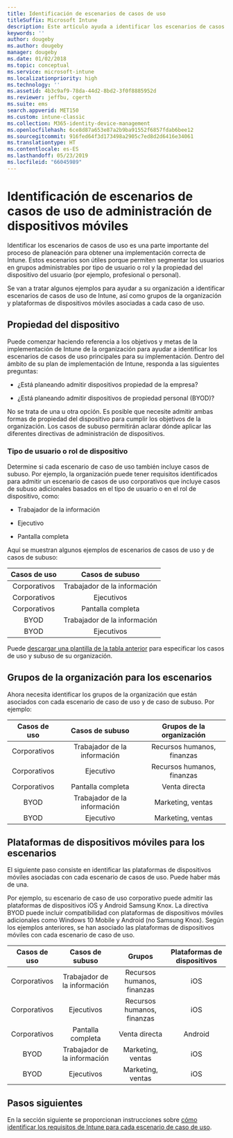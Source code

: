 ```yaml
---
title: Identificación de escenarios de casos de uso
titleSuffix: Microsoft Intune
description: Este artículo ayuda a identificar los escenarios de casos de subuso y de casos de uso de Intune para una implementación solo en la nube de Microsoft Intune.
keywords: ''
author: dougeby
ms.author: dougeby
manager: dougeby
ms.date: 01/02/2018
ms.topic: conceptual
ms.service: microsoft-intune
ms.localizationpriority: high
ms.technology: ''
ms.assetid: 4b3c9af9-78da-44d2-8bd2-3f0f8885952d
ms.reviewer: jeffbu, cgerth
ms.suite: ems
search.appverid: MET150
ms.custom: intune-classic
ms.collection: M365-identity-device-management
ms.openlocfilehash: 6ce8d87a653e87a2b9ba91552f6857fdab6bee12
ms.sourcegitcommit: 916fed64f3d173498a2905c7ed8d2d6416e34061
ms.translationtype: HT
ms.contentlocale: es-ES
ms.lasthandoff: 05/23/2019
ms.locfileid: "66045989"
---
```

# <a name="identify-mobile-device-management-use-case-scenarios"></a>Identificación de escenarios de casos de uso de administración de dispositivos móviles

Identificar los escenarios de casos de uso es una parte importante del proceso de planeación para obtener una implementación correcta de Intune. Estos escenarios son útiles porque permiten segmentar los usuarios en grupos administrables por tipo de usuario o rol y la propiedad del dispositivo del usuario (por ejemplo, profesional o personal).

Se van a tratar algunos ejemplos para ayudar a su organización a identificar escenarios de casos de uso de Intune, así como grupos de la organización y plataformas de dispositivos móviles asociadas a cada caso de uso.

## <a name="device-ownership"></a>Propiedad del dispositivo
Puede comenzar haciendo referencia a los objetivos y metas de la implementación de Intune de la organización para ayudar a identificar los escenarios de casos de uso principales para su implementación. Dentro del ámbito de su plan de implementación de Intune, responda a las siguientes preguntas:

-   ¿Está planeando admitir dispositivos propiedad de la empresa?

-   ¿Está planeando admitir dispositivos de propiedad personal (BYOD)?

No se trata de una u otra opción. Es posible que necesite admitir ambas formas de propiedad del dispositivo para cumplir los objetivos de la organización. Los casos de subuso permitirán aclarar dónde aplicar las diferentes directivas de administración de dispositivos.

### <a name="user-type-or-device-role"></a>Tipo de usuario o rol de dispositivo

Determine si cada escenario de caso de uso también incluye casos de subuso. Por ejemplo, la organización puede tener requisitos identificados para admitir un escenario de casos de uso corporativos que incluye casos de subuso adicionales basados en el tipo de usuario o en el rol de dispositivo, como:

-   Trabajador de la información

-   Ejecutivo

-   Pantalla completa

Aquí se muestran algunos ejemplos de escenarios de casos de uso y de casos de subuso:

| **Casos de uso** | **Casos de subuso** |
|:---:|:---:|
| Corporativos | Trabajador de la información |              
| Corporativos | Ejecutivos |           
| Corporativos | Pantalla completa |
| BYOD | Trabajador de la información |           
| BYOD | Ejecutivos |

Puede [descargar una plantilla de la tabla anterior](https://gallery.technet.microsoft.com/Intune-deployment-planning-fae156c2?redir=0) para especificar los casos de uso y subuso de su organización.

## <a name="organizational-groups-for-your-scenarios"></a>Grupos de la organización para los escenarios

Ahora necesita identificar los grupos de la organización que están asociados con cada escenario de caso de uso y de caso de subuso. Por ejemplo:

| **Casos de uso** | **Casos de subuso** | **Grupos de la organización** |
|:---:|:---:|:---:|
| Corporativos | Trabajador de la información | Recursos humanos, finanzas |               
| Corporativos | Ejecutivo | Recursos humanos, finanzas |            
| Corporativos | Pantalla completa | Venta directa |
| BYOD | Trabajador de la información | Marketing, ventas |            
| BYOD | Ejecutivo | Marketing, ventas |


## <a name="mobile-device-platforms-for-your-scenarios"></a>Plataformas de dispositivos móviles para los escenarios

El siguiente paso consiste en identificar las plataformas de dispositivos móviles asociadas con cada escenario de casos de uso. Puede haber más de una.

Por ejemplo, su escenario de caso de uso corporativo puede admitir las plataformas de dispositivos iOS y Android Samsung Knox. La directiva BYOD puede incluir compatibilidad con plataformas de dispositivos móviles adicionales como Windows 10 Mobile y Android (no Samsung Knox). Según los ejemplos anteriores, se han asociado las plataformas de dispositivos móviles con cada escenario de caso de uso.

| **Casos de uso** | **Casos de subuso** | **Grupos** | **Plataformas de dispositivos** |   
|:---:|:---:|:---:|:---:|
| Corporativos | Trabajador de la información | Recursos humanos, finanzas | iOS |                                                           
| Corporativos | Ejecutivos | Recursos humanos, finanzas | iOS |                                                           
| Corporativos | Pantalla completa | Venta directa | Android |
| BYOD | Trabajador de la información | Marketing, ventas | iOS |                                                           
| BYOD | Ejecutivos | Marketing, ventas | iOS |

## <a name="next-steps"></a>Pasos siguientes

En la sección siguiente se proporcionan instrucciones sobre [cómo identificar los requisitos de Intune para cada escenario de caso de uso](planning-guide-requirements.md).
